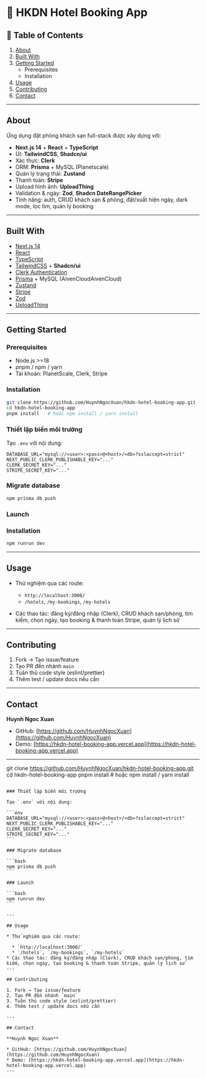 # 🏨 HKDN Hotel Booking App

## 📖 Table of Contents
1. [About](#about)  
2. [Built With](#built-with)  
3. [Getting Started](#getting-started)  
   - Prerequisites  
   - Installation  
4. [Usage](#usage)   
5. [Contributing](#contributing)  
6. [Contact](#contact)  

---

## About
Ứng dụng đặt phòng khách sạn full-stack được xây dựng với:

- **Next.js 14** + **React** + **TypeScript**
- UI: **TailwindCSS**, **Shadcn/ui**
- Xác thực: **Clerk**
- ORM: **Prisma** + MySQL (Planetscale)
- Quản lý trạng thái: **Zustand**
- Thanh toán: **Stripe**
- Upload hình ảnh: **UploadThing**
- Validation & ngày: **Zod**, **Shadcn DateRangePicker**
- Tính năng: auth, CRUD khách sạn & phòng, đặt/xuất hiện ngày, dark mode, lọc tìm, quản lý booking

---

## Built With
- [Next.js 14](https://nextjs.org/)  
- [React](https://reactjs.org/)  
- [TypeScript](https://www.typescriptlang.org/)  
- [TailwindCSS](https://tailwindcss.com/) + **Shadcn/ui**  
- [Clerk Authentication](https://clerk.com/)  
- [Prisma](https://www.prisma.io/) + MySQL (AivenCloudAivenCloud)  
- [Zustand](https://github.com/pmndrs/zustand)  
- [Stripe](https://stripe.com/)  
- [Zod](https://zod.dev/)  
- [UploadThing](https://uploadthing.com/)  

---

## Getting Started

### Prerequisites
- Node.js >=18  
- pnpm / npm / yarn  
- Tài khoản: PlanetScale, Clerk, Stripe

### Installation
```bash
git clone https://github.com/HuynhNgocXuan/hkdn-hotel-booking-app.git
cd hkdn-hotel-booking-app
pnpm install   # hoặc npm install / yarn install
````

### Thiết lập biến môi trường

Tạo `.env` với nội dung:

```env
DATABASE_URL="mysql://<user>:<pass>@<host>/<db>?sslaccept=strict"
NEXT_PUBLIC_CLERK_PUBLISHABLE_KEY="..."
CLERK_SECRET_KEY="..."
STRIPE_SECRET_KEY="..."
```

### Migrate database

```bash
npm prisma db push
```

### Launch

### Installation
```bash
npm runrun dev
```

---

## Usage

* Thử nghiệm qua các route:

  * `http://localhost:3000/`
  * `/hotels`, `/my-bookings`, `/my-hotels`
* Các thao tác: đăng ký/đăng nhập (Clerk), CRUD khách sạn/phòng, tìm kiếm, chọn ngày, tạo booking & thanh toán Stripe, quản lý lịch sử
---

## Contributing

1. Fork → Tạo issue/feature
2. Tạo PR đến nhánh `main`
3. Tuân thủ code style (eslint/prettier)
4. Thêm test / update docs nếu cần

---

## Contact

**Huynh Ngoc Xuan**

* GitHub: [https://github.com/HuynhNgocXuan](https://github.com/HuynhNgocXuan)
* Demo: [https://hkdn-hotel-booking-app.vercel.app](https://hkdn-hotel-booking-app.vercel.app)
---

git clone https://github.com/HuynhNgocXuan/hkdn-hotel-booking-app.git
cd hkdn-hotel-booking-app
pnpm install   # hoặc npm install / yarn install
````

### Thiết lập biến môi trường

Tạo `.env` với nội dung:

```env
DATABASE_URL="mysql://<user>:<pass>@<host>/<db>?sslaccept=strict"
NEXT_PUBLIC_CLERK_PUBLISHABLE_KEY="..."
CLERK_SECRET_KEY="..."
STRIPE_SECRET_KEY="..."
```

### Migrate database

```bash
npm prisma db push
```

### Launch

```bash
npm runrun dev
```

---

## Usage

* Thử nghiệm qua các route:

  * `http://localhost:3000/`
  * `/hotels`, `/my-bookings`, `/my-hotels`
* Các thao tác: đăng ký/đăng nhập (Clerk), CRUD khách sạn/phòng, tìm kiếm, chọn ngày, tạo booking & thanh toán Stripe, quản lý lịch sử
---

## Contributing

1. Fork → Tạo issue/feature
2. Tạo PR đến nhánh `main`
3. Tuân thủ code style (eslint/prettier)
4. Thêm test / update docs nếu cần

---

## Contact

**Huynh Ngoc Xuan**

* GitHub: [https://github.com/HuynhNgocXuan](https://github.com/HuynhNgocXuan)
* Demo: [https://hkdn-hotel-booking-app.vercel.app](https://hkdn-hotel-booking-app.vercel.app)
---

